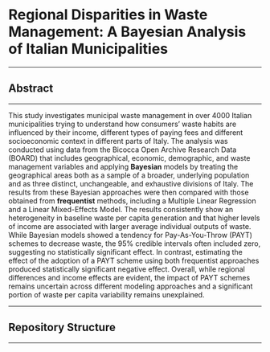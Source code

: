 # Regional Disparities in Waste Management: A Bayesian Analysis of Italian Municipalities

---

## Abstract

---

This study investigates municipal waste management in over 4000 Italian municipalities trying to understand how consumers’ waste habits are influenced by their income, different types of paying fees and different socioeconomic context in different parts of Italy. The analysis was conducted using data from the Bicocca Open Archive Research Data (BOARD) that includes geographical, economic, demographic, and waste management variables and applying **Bayesian** models by treating the geographical areas both as a sample of a broader, underlying population and as three distinct, unchangeable, and exhaustive divisions of Italy. The results from these Bayesian approaches were then compared with those obtained from **frequentist** methods, including a Multiple Linear Regression and a Linear Mixed-Effects Model.
The results consistently show an heterogeneity in baseline waste per capita generation and that higher levels of income are associated with larger average individual outputs of waste. While Bayesian models
showed a tendency for Pay-As-You-Throw (PAYT) schemes to decrease waste, the 95% credible intervals often included zero, suggesting no statistically significant effect. In contrast, estimating the effect of the
adoption of a PAYT scheme using both frequentist approaches produced statistically significant negative effect. Overall, while regional differences and income effects are evident, the impact of PAYT schemes
remains uncertain across different modeling approaches and a significant portion of waste per capita variability remains unexplained.

---

## Repository Structure

---
